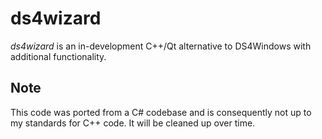# ds4wizard
*ds4wizard* is an in-development C++/Qt alternative to DS4Windows with additional functionality.

## Note
This code was ported from a C# codebase and is consequently not up to my standards for C++ code. It will be cleaned up over time.

